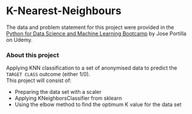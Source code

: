 # K-Nearest-Neighbours 
The data and problem statement for this project were provided in the [Python for Data Science and Machine Learning Bootcamp](https://www.udemy.com/course/python-for-data-science-and-machine-learning-bootcamp/) by Jose Portilla on Udemy.

### About this project 
Applying KNN classification to a set of anonymised data to predict the `TARGET CLASS` outcome (either 1/0).
<br>
This project will consist of: 
* Preparing the data set with a scaler
* Applying KNeighborsClassifier from sklearn 
* Using the elbow method to find the optimum K value for the data set

